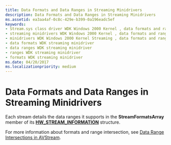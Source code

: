 ```yaml
---
title: Data Formats and Data Ranges in Streaming Minidrivers
description: Data Formats and Data Ranges in Streaming Minidrivers
ms.assetid: ea3aa4af-0c8c-429e-b399-0a196eadc5ef
keywords:
- Stream.sys class driver WDK Windows 2000 Kernel , data formats and ranges
- streaming minidrivers WDK Windows 2000 Kernel , data formats and ranges
- minidrivers WDK Windows 2000 Kernel Streaming , data formats and ranges
- data formats WDK streaming minidriver
- data ranges WDK streaming minidriver
- ranges WDK streaming minidriver
- formats WDK streaming minidriver
ms.date: 04/20/2017
ms.localizationpriority: medium
---
```


# Data Formats and Data Ranges in Streaming Minidrivers





Each stream details the data ranges it supports in the **StreamFormatsArray** member of its [**HW\_STREAM\_INFORMATION**](https://docs.microsoft.com/windows-hardware/drivers/ddi/content/strmini/ns-strmini-_hw_stream_information) structure.

For more information about formats and range intersection, see [Data Range Intersections in AVStream](data-range-intersections-in-avstream.md).

 

 




